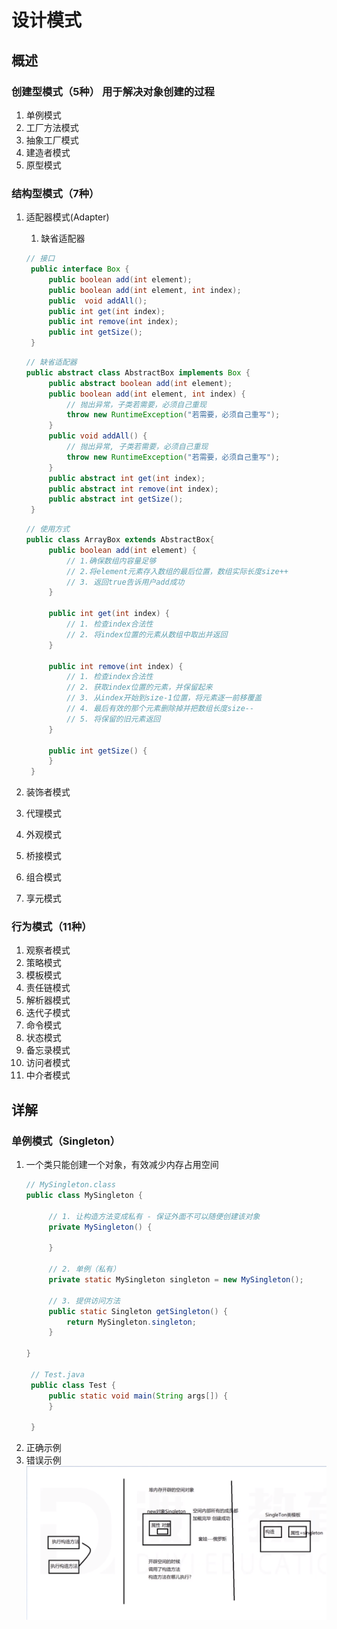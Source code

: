 # 设计模式
## 概述
### 创建型模式（5种）    用于解决对象创建的过程
1. 单例模式
2. 工厂方法模式
3. 抽象工厂模式
4. 建造者模式
5. 原型模式
### 结构型模式（7种）
1. 适配器模式(Adapter)
   1. 缺省适配器
   ```java
   // 接口
    public interface Box {
        public boolean add(int element);
        public boolean add(int element, int index);
        public  void addAll();
        public int get(int index);
        public int remove(int index);
        public int getSize();
    }
   ```
   ```java
   // 缺省适配器
   public abstract class AbstractBox implements Box {
        public abstract boolean add(int element);
        public boolean add(int element, int index) {
            // 抛出异常，子类若需要，必须自己重现
            throw new RuntimeException("若需要，必须自己重写");
        }
        public void addAll() {
            // 抛出异常, 子类若需要，必须自己重现
            throw new RuntimeException("若需要，必须自己重写");
        }
        public abstract int get(int index);
        public abstract int remove(int index);
        public abstract int getSize();  
    }
   ```
   ```java
   // 使用方式
   public class ArrayBox extends AbstractBox{
        public boolean add(int element) {
            // 1.确保数组内容量足够
            // 2.将element元素存入数组的最后位置，数组实际长度size++
            // 3. 返回true告诉用户add成功
        }

        public int get(int index) {
            // 1. 检查index合法性
            // 2. 将index位置的元素从数组中取出并返回
        }

        public int remove(int index) {
            // 1. 检查index合法性
            // 2. 获取index位置的元素，并保留起来
            // 3. 从index开始到size-1位置，将元素逐一前移覆盖
            // 4. 最后有效的那个元素删除掉并把数组长度size--
            // 5. 将保留的旧元素返回
        }

        public int getSize() {
        }
    }
   ```

2. 装饰者模式
3. 代理模式
4. 外观模式
5. 桥接模式
6. 组合模式
7. 享元模式
### 行为模式（11种）
1. 观察者模式
2. 策略模式
3. 模板模式
4. 责任链模式
5. 解析器模式
6. 迭代子模式
7. 命令模式
8. 状态模式
9. 备忘录模式
10. 访问者模式
11. 中介者模式
## 详解
### 单例模式（Singleton）
1. 一个类只能创建一个对象，有效减少内存占用空间
   ```java
   // MySingleton.class
   public class MySingleton {
        
        // 1. 让构造方法变成私有 - 保证外面不可以随便创建该对象
        private MySingleton() {

        }

        // 2. 单例（私有）
        private static MySingleton singleton = new MySingleton();

        // 3. 提供访问方法
        public static Singleton getSingleton() {
            return MySingleton.singleton;
        }

   }

    // Test.java
    public class Test {
        public static void main(String args[]) {
        }

    }
   ```
2. 正确示例
3. 错误示例
   ![](images/12.png)